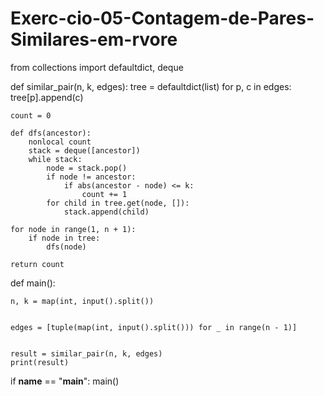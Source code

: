 # Exerc-cio-05-Contagem-de-Pares-Similares-em-rvore
from collections import defaultdict, deque

def similar_pair(n, k, edges):
    tree = defaultdict(list)
    for p, c in edges:
        tree[p].append(c)
    
    count = 0
    
    def dfs(ancestor):
        nonlocal count
        stack = deque([ancestor])
        while stack:
            node = stack.pop()
            if node != ancestor:
                if abs(ancestor - node) <= k:
                    count += 1
            for child in tree.get(node, []):
                stack.append(child)
    
    for node in range(1, n + 1):
        if node in tree:
            dfs(node)
    
    return count

def main():
    
    n, k = map(int, input().split())
    
    
    edges = [tuple(map(int, input().split())) for _ in range(n - 1)]
    
    
    result = similar_pair(n, k, edges)
    print(result)

if __name__ == "__main__":
    main()

